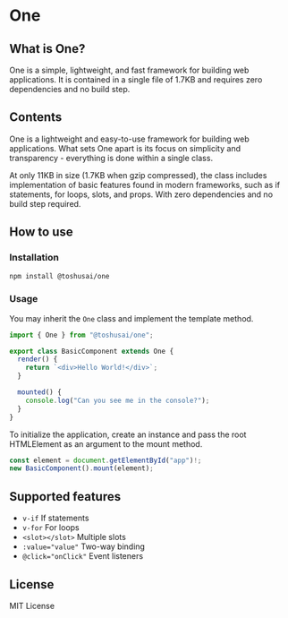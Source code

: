 # One

## What is One?

One is a simple, lightweight, and fast framework for building web applications.
It is contained in a single file of 1.7KB and requires zero dependencies and no build step.

## Contents

One is a lightweight and easy-to-use framework for building web applications. What sets One apart is its focus on simplicity and transparency - everything is done within a single class.

At only 11KB in size (1.7KB when gzip compressed), the class includes implementation of basic features found in modern frameworks, such as if statements, for loops, slots, and props. With zero dependencies and no build step required.

## How to use

### Installation

```bash
npm install @toshusai/one
```

### Usage

You may inherit the `One` class and implement the template method.

```ts
import { One } from "@toshusai/one";

export class BasicComponent extends One {
  render() {
    return `<div>Hello World!</div>`;
  }

  mounted() {
    console.log("Can you see me in the console?");
  }
}
```

To initialize the application, create an instance and pass the root HTMLElement as an argument to the mount method.

```ts
const element = document.getElementById("app")!;
new BasicComponent().mount(element);
```

## Supported features

- `v-if` If statements
- `v-for` For loops
- `<slot></slot>` Multiple slots
- `:value="value"` Two-way binding
- `@click="onClick"` Event listeners

## License

MIT License
